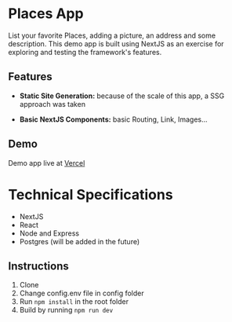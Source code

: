 # Places App

List your favorite Places, adding a picture, an address and some description. This demo app is built using NextJS as an exercise for exploring and testing the framework's features.

## Features

- **Static Site Generation:** because of the scale of this app, a SSG approach was taken

- **Basic NextJS Components:** basic Routing, Link, Images...

## Demo

Demo app live at [Vercel](https://nextjs-meetups-diegolbquintela.vercel.app)

# Technical Specifications

- NextJS
- React
- Node and Express
- Postgres (will be added in the future)

## Instructions

1. Clone
2. Change config.env file in config folder
3. Run `npm install` in the root folder
4. Build by running `npm run dev`
